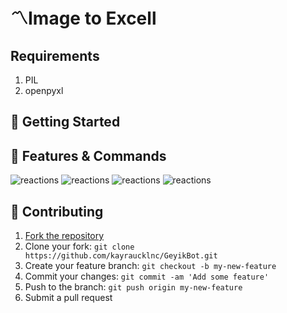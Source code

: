 # 〽Image to Excell

## Requirements

1. PIL
2. openpyxl

## 🚀 Getting Started

## 📝 Features & Commands

![reactions](https://github.com/kayraucklnc/Image-to-excell-python/blob/master/src/1.png?raw=true)
![reactions](https://github.com/kayraucklnc/Image-to-excell-python/blob/master/src/2.png?raw=true)
![reactions](https://github.com/kayraucklnc/Image-to-excell-python/blob/master/src/3.png?raw=true)
![reactions](https://github.com/kayraucklnc/Image-to-excell-python/blob/master/src/4.png?raw=true)

## 🤝 Contributing

1. [Fork the repository](https://github.com/kayraucklnc/GeyikBot.git)
2. Clone your fork: `git clone https://github.com/kayraucklnc/GeyikBot.git`
3. Create your feature branch: `git checkout -b my-new-feature`
4. Commit your changes: `git commit -am 'Add some feature'`
5. Push to the branch: `git push origin my-new-feature`
6. Submit a pull request
